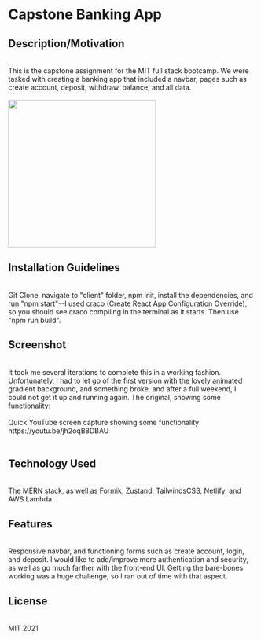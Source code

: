 <h1>Capstone Banking App</h1>

<h2>Description/Motivation</h2> <br>
This is the capstone assignment for the MIT full stack bootcamp. We were tasked with creating a banking app that included a navbar, pages such as create account, deposit, withdraw, balance, and all data. <br><br>


<img src="https://images.unsplash.com/photo-1567427017947-545c5f8d16ad?ixid=MnwxMjA3fDB8MHxwaG90by1wYWdlfHx8fGVufDB8fHx8&ixlib=rb-1.2.1&auto=format&fit=crop&w=1106&q=80" width="300">

<h2>Installation Guidelines</h2> <br>
Git Clone, navigate to "client" folder, npm init, install the dependencies, and run "npm start"--I used craco (Create React App Configuration Override), so you should see craco compiling in the terminal as it starts. Then use "npm run build".

<h2>Screenshot</h2> <br>
It took me several iterations to complete this in a working fashion. Unfortunately, I had to let go of the first version with the lovely animated gradient background, and something broke, and after a full weekend, I could not get it up and running again. The original, showing some functionality: <br><br>
Quick YouTube screen capture showing some functionality: https://youtu.be/jh2oqB8DBAU
<br><br>


<h2>Technology Used</h2> <br>
The MERN stack, as well as Formik, Zustand, TailwindsCSS, Netlify, and AWS Lambda.

<h2>Features</h2> <br>
Responsive navbar, and functioning forms such as create account, login, and deposit. I would like to add/improve more authentication and security, as well as go much farther with the front-end UI. Getting the bare-bones working was a huge challenge, so I ran out of time with that aspect.

<h2>License</h2> <br>
MIT 2021
